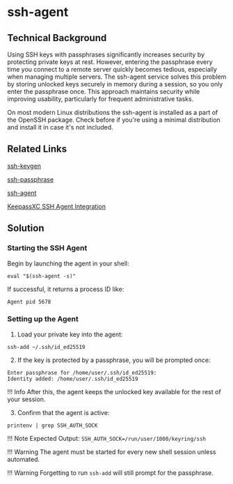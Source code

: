 # ssh-agent

## Technical Background

Using SSH keys with passphrases significantly increases security by protecting private keys at rest. However, entering the passphrase every time you connect to a remote server quickly becomes tedious, especially when managing multiple servers.
The ssh-agent service solves this problem by storing unlocked keys securely in memory during a session, so you only enter the passphrase once. This approach maintains security while improving usability, particularly for frequent administrative tasks.

On most modern Linux distributions the ssh-agent is installed as a part of the OpenSSH package. Check before if you're using a minimal distribution and install it in case it's not included.

## Related Links

[ssh-keygen](https://linux.die.net/man/1/ssh-keygen)

[ssh-passphrase](https://www.ssh.com/academy/ssh/passphrase)

[ssh-agent](https://linux.die.net/man/1/ssh-agent)

[KeepassXC SSH Agent Integration](https://keepassxc.org/docs/#faq-ssh-agent-how)

## Solution 

### Starting the SSH Agent

Begin by launching the agent in your shell:

`eval "$(ssh-agent -s)"`

If successful, it returns a process ID like:

`Agent pid 5678`

### Setting up the Agent

1. Load your private key into the agent:

`ssh-add ~/.ssh/id_ed25519`

2. If the key is protected by a passphrase, you will be prompted once:

```
Enter passphrase for /home/user/.ssh/id_ed25519:
Identity added: /home/user/.ssh/id_ed25519
```

!!! Info
    After this, the agent keeps the unlocked key available for the rest of your session.

3. Confirm that the agent is active:

`printenv | grep SSH_AUTH_SOCK`

!!! Note
    Expected Output: `SSH_AUTH_SOCK=/run/user/1000/keyring/ssh`

!!! Warning
    The agent must be started for every new shell session unless automated.

!!! Warning
    Forgetting to run `ssh-add` will still prompt for the passphrase.

